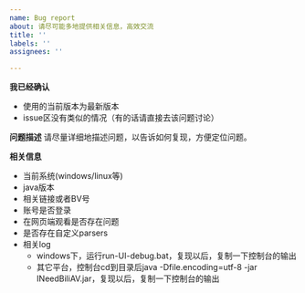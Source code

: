 ```yaml
---
name: Bug report
about: 请尽可能多地提供相关信息，高效交流
title: ''
labels: ''
assignees: ''

---
```


**我已经确认**
+ 使用的当前版本为最新版本
+ issue区没有类似的情况（有的话请直接去该问题讨论）

**问题描述**
请尽量详细地描述问题，以告诉如何复现，方便定位问题。

**相关信息**
+ 当前系统(windows/linux等)
+ java版本
+ 相关链接或者BV号
+ 账号是否登录
+ 在网页端观看是否存在问题
+ 是否存在自定义parsers
+ 相关log
  + windows下，运行run-UI-debug.bat，复现以后，复制一下控制台的输出
  + 其它平台，控制台cd到目录后java -Dfile.encoding=utf-8 -jar INeedBiliAV.jar，复现以后，复制一下控制台的输出
